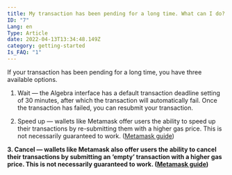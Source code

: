 ```yaml
---
title: My transaction has been pending for a long time. What can I do?
ID: "7"
Lang: en
Type: Article
date: 2022-04-13T13:34:48.149Z
category: getting-started
Is_FAQ: "1"
---
```

If your transaction has been pending for a long time, you have three available options.

1. Wait — the Algebra interface has a default transaction deadline setting of 30 minutes, after which the transaction will automatically fail. Once the transaction has failed, you can resubmit your transaction. 

2. Speed up — wallets like Metamask offer users the ability to speed up their transactions by re-submitting them with a higher gas price. This is not necessarily guaranteed to work. ([Metamask guide](https://metamask.zendesk.com/hc/en-us/articles/360015489251-How-to-Speed-Up-or-Cancel-a-Pending-Transaction))

**3. Cancel — wallets like Metamask also offer users the ability to cancel their transactions by submitting an ‘empty’ transaction with a higher gas price. This is not necessarily guaranteed to work. ([Metamask guide](https://metamask.zendesk.com/hc/en-us/articles/360015489251-How-to-Speed-Up-or-Cancel-a-Pending-Transaction))**
